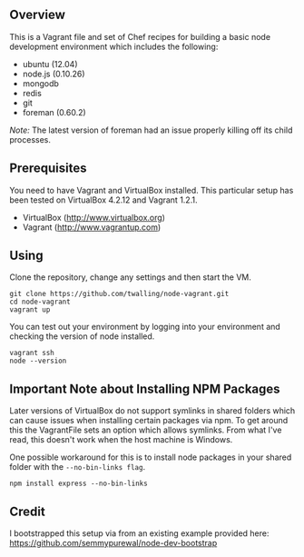## Overview

This is a Vagrant file and set of Chef recipes for building a basic node development environment which includes the following:

* ubuntu (12.04)
* node.js (0.10.26)
* mongodb
* redis
* git
* foreman (0.60.2)

*Note:* The latest version of foreman had an issue properly killing off its child processes.

## Prerequisites

You need to have Vagrant and VirtualBox installed. This particular setup has been tested on VirtualBox 4.2.12 and Vagrant 1.2.1.

* VirtualBox (http://www.virtualbox.org)
* Vagrant (http://www.vagrantup.com)

## Using

Clone the repository, change any settings and then start the VM.

    git clone https://github.com/twalling/node-vagrant.git
    cd node-vagrant
    vagrant up

You can test out your environment by logging into your environment and checking the version of node installed.

    vagrant ssh
    node --version

## Important Note about Installing NPM Packages

Later versions of VirtualBox do not support symlinks in shared folders which can cause issues when installing certain packages via npm. To get around this the VagrantFile sets an option which allows symlinks. From what I've read, this doesn't work when the host machine is Windows.

One possible workaround for this is to install node packages in your shared folder with the  `--no-bin-links flag`.

    npm install express --no-bin-links

## Credit

I bootstrapped this setup via from an existing example provided here: https://github.com/semmypurewal/node-dev-bootstrap

